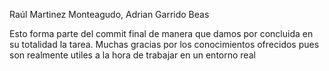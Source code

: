 Raúl Martinez Monteagudo, Adrian Garrido Beas

Esto forma parte del commit final de manera que damos por concluida en su totalidad la tarea.
Muchas gracias por los conocimientos ofrecidos pues son realmente utiles a la hora de trabajar en un entorno real 
